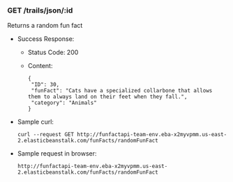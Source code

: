 ### GET /trails/json/:id

  Returns a random fun fact

* Success Response:

  * Status Code: 200 
  * Content:

	 ```
	{
	  "ID": 30,
	  "funFact": "Cats have a specialized collarbone that allows them to always land on their feet when they fall.",
	  "category": "Animals"
	}
	 ```

* Sample curl: 

	```
	curl --request GET http://funfactapi-team-env.eba-x2myvpmm.us-east-2.elasticbeanstalk.com/funFacts/randomFunFact
	```

* Sample request in browser:

	```
	http://funfactapi-team-env.eba-x2myvpmm.us-east-2.elasticbeanstalk.com/funFacts/randomFunFact
	```
